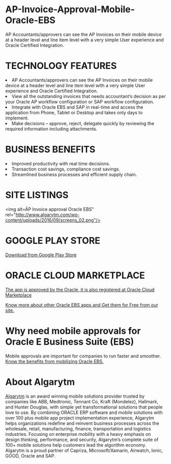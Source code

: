# AP-Invoice-Approval-Mobile-Oracle-EBS
AP Accountants/approvers can see the AP Invoices on their mobile device at a header level and line item level with a very simple User experience and Oracle Certified Integration.

# TECHNOLOGY FEATURES

<li>AP Accountants/approvers can see the AP Invoices on their mobile device at a header level and line item level with a very simple User experience and Oracle Certified Integration.</li>
<li>View all the outstanding invoices that needs accountant’s decision as per your Oracle AP workflow configuration or SAP workflow configuration.</li>
<li>Integrate with Oracle EBS and SAP in real-time and access the application from Phone, Tablet or Desktop and takes only days to implement.</li>
<li>Make decisions – approve, reject, delegate quickly by reviewing the required information including attachments.</li>

# BUSINESS BENEFITS

<li>Improved productivity with real time decisions.</li>
<li>Transaction cost savings, compliance cost savings.</li>
<li>Streamlined business processes and efficient supply chain.</li>

# SITE LISTINGS
<img alt=ÄP Invoice approval Oracle EBS" rel="http://www.algarytm.com/wp-content/uploads/2016/09/screens_02.png"/>
# GOOGLE PLAY STORE

<a href="https://play.google.com/store/apps/details?id=com.ionicframework.apinvoice173980&pcampaignid=MKT-Other-global-all-co-prtnr-py-PartBadge-Mar2515-1Get it on Google Play" rel="nofollow">Download from Google Play Store</a>
# ORACLE CLOUD MARKETPLACE

<a href="https://cloudmarketplace.oracle.com/marketplace/en_US/listing/27597906" rel="nofollow">The app is approved by the Oracle, it is also registered at Oracle Cloud Marketplace </a>

<a href="http://www.algarytm.com">Know more about other Oracle EBS apps and Get them for Free from our site.</a>

# Why need mobile approvals for Oracle E Business Suite (EBS)
Mobile approvals are important for companies to run faster and smoother. <a href="http://www.algarytm.com/need-business-mobile-app-approvals/">Know the benefits from mobilizing Oracle EBS.</a>

# About Algarytm

<a href="http://algarytm.com">Algarytm</a> is an award winning mobile solutions provider trusted by companies like ABB, Medtronic, Tennant Co, Kraft (Mondelez), Hallmark, and Hunter Douglas, with simple yet transformational solutions that people love to use. By combining ORACLE ERP software and mobile solutions with over 100 plus mobile app project implementation experience, Algarytm helps organizations redefine and reinvent business processes across the wholesale, retail, manufacturing, finance, transportation and logistics industries.
Focusing on enterprise mobility with a heavy emphasis on design thinking, performance, and security, Algarytm’s complete suite of 100+ mobile solutions help customers lead the algorithm economy. Algarytm is a proud partner of Capriza, Microsoft/Xamarin, Airwatch, Ionic, GOOD, Oracle and SAP.
